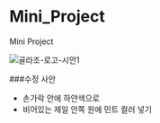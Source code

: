 # Mini_Project
Mini Project

![골라조-로고-시안1](https://user-images.githubusercontent.com/78532880/115886575-07501e80-a48c-11eb-8306-3554a74b2d45.png)

###수정 사안
+ 손가락 안에 하얀색으로
+ 비어있는 제일 안쪽 원에 민트 컬러 넣기
